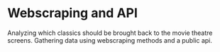 # Webscraping and API 
Analyzing which classics should be brought back to the movie theatre screens. Gathering data using webscraping methods and a public api.
